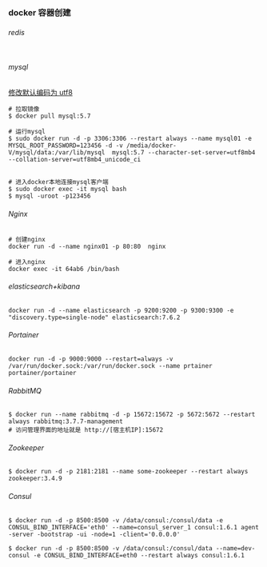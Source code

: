 ### docker 容器创建

###### redis

```

```

###### mysql

[修改默认编码为 utf8](https://blog.csdn.net/jiegemena/article/details/80062653)

```shell
# 拉取镜像
$ docker pull mysql:5.7

# 运行mysql
$ sudo docker run -d -p 3306:3306 --restart always --name mysql01 -e MYSQL_ROOT_PASSWORD=123456 -d -v /media/docker-V/mysql/data:/var/lib/mysql  mysql:5.7 --character-set-server=utf8mb4 --collation-server=utf8mb4_unicode_ci


# 进入docker本地连接mysql客户端
$ sudo docker exec -it mysql bash
$ mysql -uroot -p123456
```



###### Nginx

```shell
# 创建nginx
docker run -d --name nginx01 -p 80:80  nginx 

# 进入nginx
docker exec -it 64ab6 /bin/bash
```

###### elasticsearch+kibana

```shell
docker run -d --name elasticsearch -p 9200:9200 -p 9300:9300 -e "discovery.type=single-node" elasticsearch:7.6.2
```

###### Portainer

```shell
docker run -d -p 9000:9000 --restart=always -v /var/run/docker.sock:/var/run/docker.sock --name prtainer  portainer/portainer
```

###### RabbitMQ

```shell
$ docker run --name rabbitmq -d -p 15672:15672 -p 5672:5672 --restart always rabbitmq:3.7.7-management
# 访问管理界面的地址就是 http://[宿主机IP]:15672
```

###### Zookeeper

```shell
$ docker run -d -p 2181:2181 --name some-zookeeper --restart always zookeeper:3.4.9
```

###### Consul

```shell
$ docker run -d -p 8500:8500 -v /data/consul:/consul/data -e CONSUL_BIND_INTERFACE='eth0' --name=consul_server_1 consul:1.6.1 agent -server -bootstrap -ui -node=1 -client='0.0.0.0' 

$ docker run -d -p 8500:8500 -v /data/consul:/consul/data --name=dev-consul -e CONSUL_BIND_INTERFACE=eth0 --restart always consul:1.6.1
```

